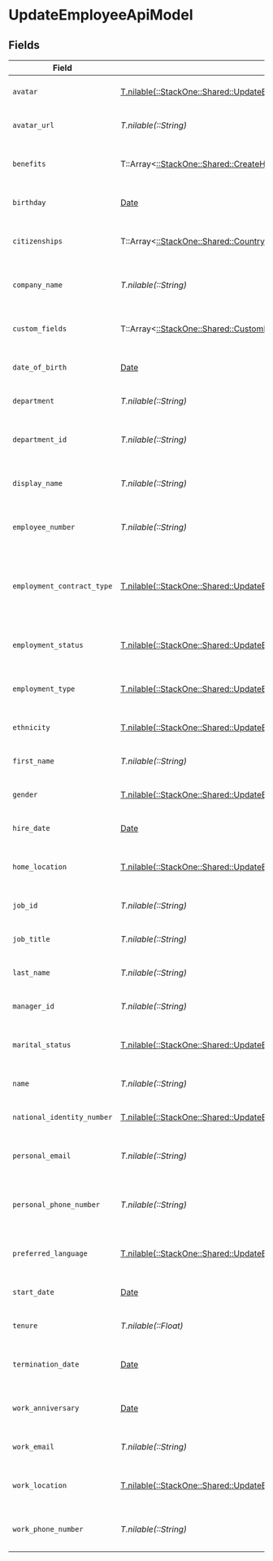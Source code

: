 # UpdateEmployeeApiModel


## Fields

| Field                                                                                                                                              | Type                                                                                                                                               | Required                                                                                                                                           | Description                                                                                                                                        | Example                                                                                                                                            |
| -------------------------------------------------------------------------------------------------------------------------------------------------- | -------------------------------------------------------------------------------------------------------------------------------------------------- | -------------------------------------------------------------------------------------------------------------------------------------------------- | -------------------------------------------------------------------------------------------------------------------------------------------------- | -------------------------------------------------------------------------------------------------------------------------------------------------- |
| `avatar`                                                                                                                                           | [T.nilable(::StackOne::Shared::UpdateEmployeeApiModelAvatar)](../../models/shared/updateemployeeapimodelavatar.md)                                 | :heavy_minus_sign:                                                                                                                                 | The employee avatar                                                                                                                                | https://example.com/avatar.png                                                                                                                     |
| `avatar_url`                                                                                                                                       | *T.nilable(::String)*                                                                                                                              | :heavy_minus_sign:                                                                                                                                 | The employee avatar Url                                                                                                                            | https://example.com/avatar.png                                                                                                                     |
| `benefits`                                                                                                                                         | T::Array<[::StackOne::Shared::CreateHRISBenefit](../../models/shared/createhrisbenefit.md)>                                                        | :heavy_minus_sign:                                                                                                                                 | Current benefits of the employee                                                                                                                   |                                                                                                                                                    |
| `birthday`                                                                                                                                         | [Date](https://ruby-doc.org/stdlib-2.6.1/libdoc/date/rdoc/Date.html)                                                                               | :heavy_minus_sign:                                                                                                                                 | The employee birthday                                                                                                                              | 2021-01-01T00:00:00Z                                                                                                                               |
| `citizenships`                                                                                                                                     | T::Array<[::StackOne::Shared::CountryCodeEnum](../../models/shared/countrycodeenum.md)>                                                            | :heavy_minus_sign:                                                                                                                                 | The citizenships of the Employee                                                                                                                   |                                                                                                                                                    |
| `company_name`                                                                                                                                     | *T.nilable(::String)*                                                                                                                              | :heavy_minus_sign:                                                                                                                                 | The employee company name                                                                                                                          | Example Corp                                                                                                                                       |
| `custom_fields`                                                                                                                                    | T::Array<[::StackOne::Shared::CustomFields](../../models/shared/customfields.md)>                                                                  | :heavy_minus_sign:                                                                                                                                 | The employee custom fields                                                                                                                         |                                                                                                                                                    |
| `date_of_birth`                                                                                                                                    | [Date](https://ruby-doc.org/stdlib-2.6.1/libdoc/date/rdoc/Date.html)                                                                               | :heavy_minus_sign:                                                                                                                                 | The employee date_of_birth                                                                                                                         | 1990-01-01T00:00.000Z                                                                                                                              |
| `department`                                                                                                                                       | *T.nilable(::String)*                                                                                                                              | :heavy_minus_sign:                                                                                                                                 | The employee department                                                                                                                            | Physics                                                                                                                                            |
| `department_id`                                                                                                                                    | *T.nilable(::String)*                                                                                                                              | :heavy_minus_sign:                                                                                                                                 | The employee department id                                                                                                                         | 3093                                                                                                                                               |
| `display_name`                                                                                                                                     | *T.nilable(::String)*                                                                                                                              | :heavy_minus_sign:                                                                                                                                 | The employee display name                                                                                                                          | Sir Issac Newton                                                                                                                                   |
| `employee_number`                                                                                                                                  | *T.nilable(::String)*                                                                                                                              | :heavy_minus_sign:                                                                                                                                 | The assigned employee number                                                                                                                       | 125                                                                                                                                                |
| `employment_contract_type`                                                                                                                         | [T.nilable(::StackOne::Shared::UpdateEmployeeApiModelEmploymentContractType)](../../models/shared/updateemployeeapimodelemploymentcontracttype.md) | :heavy_minus_sign:                                                                                                                                 | The employment work schedule type (e.g., full-time, part-time)                                                                                     | full_time                                                                                                                                          |
| `employment_status`                                                                                                                                | [T.nilable(::StackOne::Shared::UpdateEmployeeApiModelEmploymentStatus)](../../models/shared/updateemployeeapimodelemploymentstatus.md)             | :heavy_minus_sign:                                                                                                                                 | The employee employment status                                                                                                                     | active                                                                                                                                             |
| `employment_type`                                                                                                                                  | [T.nilable(::StackOne::Shared::UpdateEmployeeApiModelEmploymentType)](../../models/shared/updateemployeeapimodelemploymenttype.md)                 | :heavy_minus_sign:                                                                                                                                 | The employee employment type                                                                                                                       | full_time                                                                                                                                          |
| `ethnicity`                                                                                                                                        | [T.nilable(::StackOne::Shared::UpdateEmployeeApiModelEthnicity)](../../models/shared/updateemployeeapimodelethnicity.md)                           | :heavy_minus_sign:                                                                                                                                 | The employee ethnicity                                                                                                                             | white                                                                                                                                              |
| `first_name`                                                                                                                                       | *T.nilable(::String)*                                                                                                                              | :heavy_minus_sign:                                                                                                                                 | The employee first name                                                                                                                            | Issac                                                                                                                                              |
| `gender`                                                                                                                                           | [T.nilable(::StackOne::Shared::UpdateEmployeeApiModelGender)](../../models/shared/updateemployeeapimodelgender.md)                                 | :heavy_minus_sign:                                                                                                                                 | The employee gender                                                                                                                                | male                                                                                                                                               |
| `hire_date`                                                                                                                                        | [Date](https://ruby-doc.org/stdlib-2.6.1/libdoc/date/rdoc/Date.html)                                                                               | :heavy_minus_sign:                                                                                                                                 | The employee hire date                                                                                                                             | 2021-01-01T00:00.000Z                                                                                                                              |
| `home_location`                                                                                                                                    | [T.nilable(::StackOne::Shared::UpdateEmployeeApiModelHomeLocation)](../../models/shared/updateemployeeapimodelhomelocation.md)                     | :heavy_minus_sign:                                                                                                                                 | The employee home location                                                                                                                         |                                                                                                                                                    |
| `job_id`                                                                                                                                           | *T.nilable(::String)*                                                                                                                              | :heavy_minus_sign:                                                                                                                                 | The employee job id                                                                                                                                | R-6789                                                                                                                                             |
| `job_title`                                                                                                                                        | *T.nilable(::String)*                                                                                                                              | :heavy_minus_sign:                                                                                                                                 | The employee job title                                                                                                                             | Physicist                                                                                                                                          |
| `last_name`                                                                                                                                        | *T.nilable(::String)*                                                                                                                              | :heavy_minus_sign:                                                                                                                                 | The employee last name                                                                                                                             | Newton                                                                                                                                             |
| `manager_id`                                                                                                                                       | *T.nilable(::String)*                                                                                                                              | :heavy_minus_sign:                                                                                                                                 | The employee manager ID                                                                                                                            | 67890                                                                                                                                              |
| `marital_status`                                                                                                                                   | [T.nilable(::StackOne::Shared::UpdateEmployeeApiModelMaritalStatus)](../../models/shared/updateemployeeapimodelmaritalstatus.md)                   | :heavy_minus_sign:                                                                                                                                 | The employee marital status                                                                                                                        | single                                                                                                                                             |
| `name`                                                                                                                                             | *T.nilable(::String)*                                                                                                                              | :heavy_minus_sign:                                                                                                                                 | The employee name                                                                                                                                  | Issac Newton                                                                                                                                       |
| `national_identity_number`                                                                                                                         | [T.nilable(::StackOne::Shared::UpdateEmployeeApiModelNationalIdentityNumber)](../../models/shared/updateemployeeapimodelnationalidentitynumber.md) | :heavy_minus_sign:                                                                                                                                 | The national identity number                                                                                                                       |                                                                                                                                                    |
| `personal_email`                                                                                                                                   | *T.nilable(::String)*                                                                                                                              | :heavy_minus_sign:                                                                                                                                 | The employee personal email                                                                                                                        | isaac.newton@example.com                                                                                                                           |
| `personal_phone_number`                                                                                                                            | *T.nilable(::String)*                                                                                                                              | :heavy_minus_sign:                                                                                                                                 | The employee personal phone number                                                                                                                 | +1234567890                                                                                                                                        |
| `preferred_language`                                                                                                                               | [T.nilable(::StackOne::Shared::UpdateEmployeeApiModelPreferredLanguage)](../../models/shared/updateemployeeapimodelpreferredlanguage.md)           | :heavy_minus_sign:                                                                                                                                 | The employee preferred language                                                                                                                    | en_US                                                                                                                                              |
| `start_date`                                                                                                                                       | [Date](https://ruby-doc.org/stdlib-2.6.1/libdoc/date/rdoc/Date.html)                                                                               | :heavy_minus_sign:                                                                                                                                 | The employee start date                                                                                                                            | 2021-01-01T00:00.000Z                                                                                                                              |
| `tenure`                                                                                                                                           | *T.nilable(::Float)*                                                                                                                               | :heavy_minus_sign:                                                                                                                                 | The employee tenure                                                                                                                                | 2                                                                                                                                                  |
| `termination_date`                                                                                                                                 | [Date](https://ruby-doc.org/stdlib-2.6.1/libdoc/date/rdoc/Date.html)                                                                               | :heavy_minus_sign:                                                                                                                                 | The employee termination date                                                                                                                      | 2021-01-01T00:00:00Z                                                                                                                               |
| `work_anniversary`                                                                                                                                 | [Date](https://ruby-doc.org/stdlib-2.6.1/libdoc/date/rdoc/Date.html)                                                                               | :heavy_minus_sign:                                                                                                                                 | The employee work anniversary                                                                                                                      | 2021-01-01T00:00:00Z                                                                                                                               |
| `work_email`                                                                                                                                       | *T.nilable(::String)*                                                                                                                              | :heavy_minus_sign:                                                                                                                                 | The employee work email                                                                                                                            | newton@example.com                                                                                                                                 |
| `work_location`                                                                                                                                    | [T.nilable(::StackOne::Shared::UpdateEmployeeApiModelWorkLocation)](../../models/shared/updateemployeeapimodelworklocation.md)                     | :heavy_minus_sign:                                                                                                                                 | The employee work location                                                                                                                         |                                                                                                                                                    |
| `work_phone_number`                                                                                                                                | *T.nilable(::String)*                                                                                                                              | :heavy_minus_sign:                                                                                                                                 | The employee work phone number                                                                                                                     | +1234567890                                                                                                                                        |